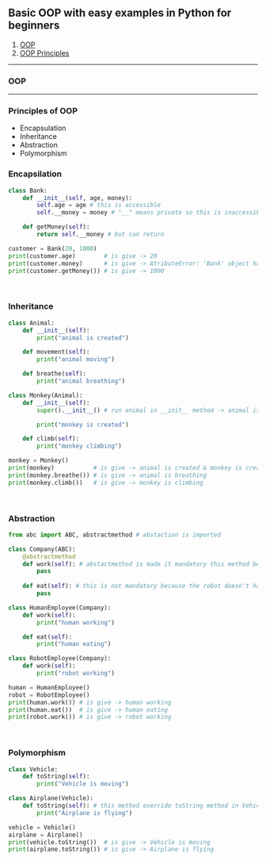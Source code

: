 <h2>Basic OOP with easy examples in Python for beginners</h2>
<ol>
    <li><a href = "">OOP</a></li>
    <li><a href = "https://github.com/bberkay/python-basic-oop/blob/main/README.md#principles-of-oop">OOP Principles</a></li>
</ol>
<hr>
<h3>OOP</h3>

<hr>
<h3>Principles of OOP</h3>
<ul>
    <li>Encapsulation</li>
    <li>Inheritance</li>
    <li>Abstraction</li>
    <li>Polymorphism</li>
</ul>
<h3>Encapsilation</h3>

```python
class Bank:
    def __init__(self, age, money):
        self.age = age # this is accessible
        self.__money = money # "__" means private so this is inaccessible.

    def getMoney(self):
        return self.__money # but can return

customer = Bank(20, 1000)
print(customer.age)        # is give -> 20
print(customer.money)      # is give -> AtributeError: 'Bank' object has no attribute 'money'
print(customer.getMoney()) # is give -> 1000
```
<br>
<h3>Inheritance</h3>

```python
class Animal:
    def __init__(self):
        print("animal is created")

    def movement(self):
        print("animal moving")

    def breathe(self):
        print("animal breathing")

class Monkey(Animal):
    def __init__(self):
        super().__init__() # run animal in __init__ method -> animal is created

        print("monkey is created")

    def climb(self):
        print("monkey climbing")

monkey = Monkey()
print(monkey)           # is give -> animal is created & monkey is created
print(monkey.breathe()) # is give -> animal is breathing
print(monkey.climb())   # is give -> monkey is climbing
```
<br>
<h3>Abstraction</h3>

```python
from abc import ABC, abstractmethod # abstaction is imported

class Company(ABC):
    @abstractmethod
    def work(self): # abstactmethod is made it mandatory this method because robot and human must working
        pass
    
    def eat(self): # this is not mandatory because the robot doesn't have to eat but human does
        pass

class HumanEmployee(Company):
    def work(self):
        print("human working")

    def eat(self):
        print("human eating")

class RobotEmployee(Company):
    def work(self):
        print("robot working")

human = HumanEmployee()
robot = RobotEmployee()
print(human.work()) # is give -> human working
print(human.eat())  # is give -> human eating
print(robot.work()) # is give -> robot working
```
<br>
<h3>Polymorphism</h3>

```python
class Vehicle:
    def toString(self):
        print("Vehicle is moving")

class Airplane(Vehicle):
    def toString(self): # this method override toString method in Vehicle
        print("Airplane is flying")

vehicle = Vehicle()
airplane = Airplane()        
print(vehicle.toString())  # is give -> Vehicle is moving
print(airplane.toString()) # is give -> Airplane is flying
```

